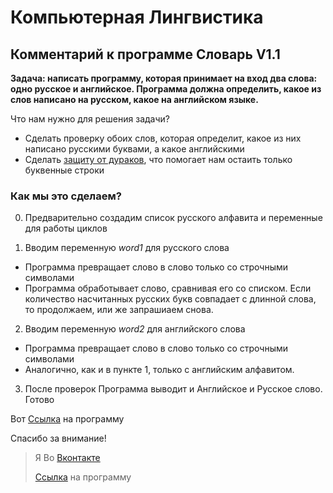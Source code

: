 Компьютерная Лингвистика
=====================
Комментарий к программе Словарь V1.1
-----------------------------------
**Задача: написать программу, которая принимает на вход два слова: одно русское и английское. Программа должна определить, какое из слов написано на русском, какое на английском языке.**

Что нам нужно для решения задачи?

* Сделать проверку обоих слов, которая определит, какое из них написано русскими буквами, а какое английскими
* Сделать [защиту от дураков](https://ru.wikipedia.org/wiki/Защита_от_дурака), что помогает нам остаить только буквенные строки

### Как мы это сделаем?
0. Предварительно создадим список русского алфавита и переменные для работы циклов

1. Вводим переменную *word1* для русского слова
* Программа превращает слово в слово только со строчными символами
* Программа обработывает слово, сравнивая его со списком. Если количество насчитанных русских букв совпадает с длинной слова, то продолжаем, или же запрашиаем снова.

2. Вводим переменную *word2* для английского слова
* Программа превращает слово в слово только со строчными символами
* Аналогично, как и в пункте 1, только с английским алфавитом.

3. После проверок Программа выводит и Английское и Русское слово. Готово

Вот [Ссылка](https://github.com/GordeyZuev/Computer-Linguistics/blob/main/Словарь_2.py) на программу

Спасибо за внимание!

> Я Во [Вконтакте](https://vk.com/gordey.zuev)
>
> [Ссылка](https://github.com/GordeyZuev/Computer-Linguistics/blob/main/Словарь_2.py) на программу

